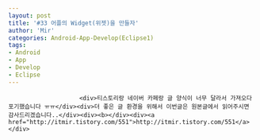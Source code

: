 ```yaml
---
layout: post
title: '#33 어플의 Widget(위젯)을 만들자'
author: 'Mir'
categories: Android-App-Develop(Eclipse1)
tags:
- Android
- App
- Develop
- Eclipse
---
```



<script> location.href='https://cafe.naver.com/develoid/491996' ; </script>


















						<div>티스토리랑 네이버 카페랑 글 양식이 너무 달라서 가져오다 포기했습니다 ㅠㅠ</div><div>더 좋은 글 환경을 위해서 이번글은 원본글에서 읽어주시면 감사드리겠습니다..</div><div><b></div><div><a href="http://itmir.tistory.com/551">http://itmir.tistory.com/551</a></div>
